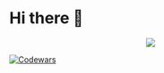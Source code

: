 # Hi there 👋

<p align="center" >
  <a href="https://www.codewars.com/users/Aleksei-Uzin">
    <img src="https://github.r2v.ch/codewars?user=Aleksei-Uzin&top_languages=true&theme=dark&stroke=%23ff0000" />
  </a>
</p>

[![Codewars](https://github.r2v.ch/codewars?user=Aleksei-Uzin&top_languages=true&theme=dark&stroke=%23ff0000)](https://github.r2v.ch/codewars?user=Aleksei-Uzin&top_languages=true&theme=dark&stroke=%23ff0000)
<!-- https://github.com/DiniFarb/codewars_readme_stats/tree/master -->

<!--
**Aleksei-Uzin/Aleksei-Uzin** is a ✨ _special_ ✨ repository because its `README.md` (this file) appears on your GitHub profile.

Here are some ideas to get you started:

- 🔭 I’m currently working on ...
- 🌱 I’m currently learning ...
- 👯 I’m looking to collaborate on ...
- 🤔 I’m looking for help with ...
- 💬 Ask me about ...
- 📫 How to reach me: ...
- 😄 Pronouns: ...
- ⚡ Fun fact: ...
-->

